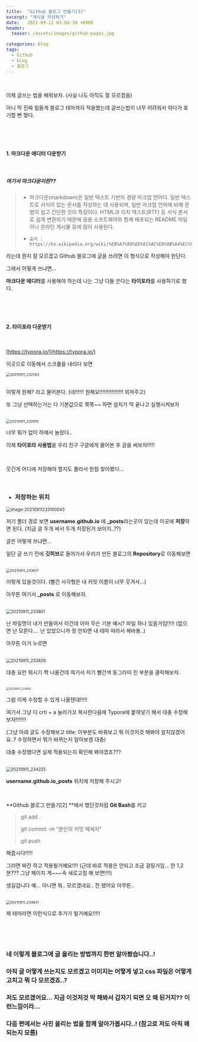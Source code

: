 ```yaml
---
title:  "Github 블로그 만들기[3]"
excerpt: "게시글 작성하기"
date:   2021-09-12 05:04:30 +0900
header:
  teaser: /assets/images/github-pages.jpg

categories: blog
tags:
  - Github
  - blog
  - 블로그
---
```


<br/>

이제 글쓰는 법을 배워보자. (사실 나도 아직도 잘 모르겠음)

아니 막 진짜 힘들게 블로그 테마까지 적용했는데 글쓰는법이 너무 어려워서 하다가 포기할 뻔 했다. 

<br/>

<br/>

<br/>

#### 1. 마크다운 에디터 다운받기

<br/>

#####   여기서 마크다운이란??

>  - 마크다운(markdown)은 일반 텍스트 기반의 경량 마크업 언어다. 일반 텍스트로 서식이 있는 문서를 작성하는 데 사용되며, 일반 마크업 언어에 비해 문법이 쉽고 간단한 것이 특징이다.
>    HTML과 리치 텍스트(RTF) 등 서식 문서로 쉽게 변환되기 때문에 응용 소프트웨어와 함께 배포되는 README 파일이나 온라인 게시물 등에 많이 사용된다.
>
>  - ```null
>    출처 : https://ko.wikipedia.org/wiki/%EB%A7%88%ED%81%AC%EB%8B%A4%EC%9A%B4
>    ```

라는데 뭔지 잘 모르겠고 Github 블로그에 글을 쓰려면 이 형식으로 작성해야 한단다.

그래서 어떻게 쓰냐면...

**마크다운 에디터**를 사용해야 하는데 나는 그냥 다들 쓴다는 **타이포라**를 사용하기로 했다.

<br/>

<br/>

<br/>

#### 2. 타이포라 다운받기

<br/>

[https://typora.io/](https://typora.io/)

이곳으로 이동해서 스크롤을 내리다 보면

<img src="https://raw.githubusercontent.com/ShinDongHun1/image_repo/main/img/20210911_232743.png" alt="20210911_232743" style="zoom:67%;" />





<br/>이렇게 원해? 라고 물어본다. (네!!!!!! 원해요!!!!!!!!!!!!!!!! 외쳐주고)

또 그냥 선택하는거는 다 기본값으로 쭉쭉~~ 하면 설치가 딱 끝나고 실행시켜보자

<br/>



<img src="https://raw.githubusercontent.com/ShinDongHun1/image_repo/main/img/20210911_232910.png" alt="20210911_232910" style="zoom:67%;" />



너무 뭐가 없이 하얘서 놀랐다..

이제 **타이포라 사용법**을 우리 친구 구글에게 물어본 후 글을 써보자!!!!!

<br/>

웃긴게 어디에 저장해야 할지도 몰라서 한참 찾아봤다...

<br/>

- ### **저장하는 위치**





<img src="https://raw.githubusercontent.com/ShinDongHun1/image_repo/main/img/image-20210911233100043.png" alt="image-20210911233100043" style="zoom: 80%;" />



저기 폴더 경로 보면 **username.github.io** 에 **_posts**라는곳이 있는데 이곳에 **저장**하면 된다. (지금 글 두개 써서 두개 저장된거 보이지..??)

글은 어떻게 쓰냐면... 

일단 글 쓰기 전에 **깃허브**로 들어가서 우리가 만든 블로그의 **Repository**로 이동해보면

<br/>



<img src="https://raw.githubusercontent.com/ShinDongHun1/image_repo/main/img/20210911_233617.png" alt="20210911_233617" style="zoom:67%;" />

이렇게 있을것이다.  (빨간 사각형은 내 커밋 이름이 너무 웃겨서...)

아무튼 여기서 **_posts** 로 이동해보자.

<br/>



<img src="https://raw.githubusercontent.com/ShinDongHun1/image_repo/main/img/20210911_233801.png" alt="20210911_233801" style="zoom:80%;" />





난 파일명이 내가 만들어서 이건데 아마 무슨 기본 예시? 파일 하나 있을거임!!!!! (없으면 난 모른다.... 난 있었으니까 정 안되면 내 테마 따라서 해바용..)

아무튼 이거 누르면 

<br/>

<img src="https://raw.githubusercontent.com/ShinDongHun1/image_repo/main/img/20210911_233826.png" alt="20210911_233826" style="zoom:80%;" />



대충 요런 뭐시기 쫙 나올건데 여기서 저기 빨간색 동그라미 친 부분을 클릭해보자.

<br/>



<img src="https://raw.githubusercontent.com/ShinDongHun1/image_repo/main/img/20210911_233842.png" alt="20210911_233842" style="zoom:50%;" />



그럼 이케 수정할 수 있게 나올텐데!!!!! 

여기서 그냥 다 crtl + a 눌러가꼬 복사한다음에 Typora에 붙여넣기 해서 대충 수정해보자!!!!!!!

(그냥 아래 글도 수정해보고 title: 이부분도 바꿔보고 뭐 이것저것 해봐야 알지않겠어요..? 수정하면서 뭐가 바뀌는지 알아보셈 대충)

대충 수정했다면 실제 적용되는지 확인해 봐야겠죠???

<br/>



<img src="https://raw.githubusercontent.com/ShinDongHun1/image_repo/main/img/20210911_234225.png" alt="20210911_234225" style="zoom: 80%;" />



**username.github.io\_posts** 위치에 저장해 주시고!

<br/>

**Github 블로그 만들기[2] **에서 했던것처럼 **Git Bash**를 키고



> git add .
>
> git commit -m “본인의 커밋 메세지”
>
> git push



해줍시다!!!!! 

그러면 짜잔 하고 적용될거예요!!!! (근데 바로 적용은 안되고 조금 걸릴거임... 한 1,2분??? 그냥 페이지 계~~~속 새로고침 해 보면!!!!)

생길겁니다 예... 아니면 뭐.. 모르겠네요.. 전 됐어요 아무튼..

<br/>



<img src="https://raw.githubusercontent.com/ShinDongHun1/image_repo/main/img/20210911_234601.png" alt="20210911_234601" style="zoom: 67%;" />



제 테마라면 이런식으로 추가가 될거예요!!!!!



<br/>

<br/>

<br/>

### 네 이렇게 블로그에 글 올리는 방법까지 한번 알아봤습니다..! 

### 아직 글 어떻게 쓰는지도 모르겠고 이미지는 어떻게 넣고 css 파일은 어떻게 고치고 뭐 다 모르겠죠..?

### 저도 모르겠어요... 지금 이것저것 막 해봐서 갑자기 되면 오 왜 된거지?? 이런느낌이라... 

### 다음 편에서는 사진 올리는 법을 함께 알아가봅시다..! (참고로 저도 아직 왜 되는지 모름)